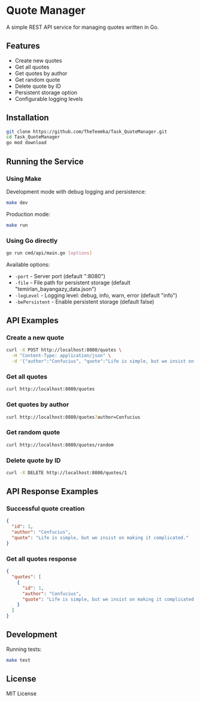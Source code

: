 # Quote Manager

A simple REST API service for managing quotes written in Go.

## Features

- Create new quotes
- Get all quotes
- Get quotes by author
- Get random quote
- Delete quote by ID
- Persistent storage option
- Configurable logging levels

## Installation

```bash
git clone https://github.com/TheTeemka/Task_QuoteManager.git
cd Task_QuoteManager
go mod download
```

## Running the Service

### Using Make

Development mode with debug logging and persistence:
```bash
make dev
```

Production mode:
```bash
make run
```

### Using Go directly

```bash
go run cmd/api/main.go [options]
```

Available options:
- `-port` - Server port (default ":8080")
- `-file` - File path for persistent storage (default "temirlan_bayangazy_data.json")
- `-logLevel` - Logging level: debug, info, warn, error (default "info")
- `-bePersistent` - Enable persistent storage (default false)

## API Examples

### Create a new quote
```bash
curl -X POST http://localhost:8080/quotes \
  -H "Content-Type: application/json" \
  -d '{"author":"Confucius", "quote":"Life is simple, but we insist on making it complicated."}'
```

### Get all quotes
```bash
curl http://localhost:8080/quotes
```

### Get quotes by author
```bash
curl http://localhost:8080/quotes?author=Confucius
```

### Get random quote
```bash
curl http://localhost:8080/quotes/random
```

### Delete quote by ID
```bash
curl -X DELETE http://localhost:8080/quotes/1
```

## API Response Examples

### Successful quote creation
```json
{
  "id": 1,
  "author": "Confucius",
  "quote": "Life is simple, but we insist on making it complicated."
}
```

### Get all quotes response
```json
{
  "quotes": [
    {
      "id": 1,
      "author": "Confucius",
      "quote": "Life is simple, but we insist on making it complicated."
    }
  ]
}
```


## Development

Running tests:
```bash
make test
```

## License

MIT License